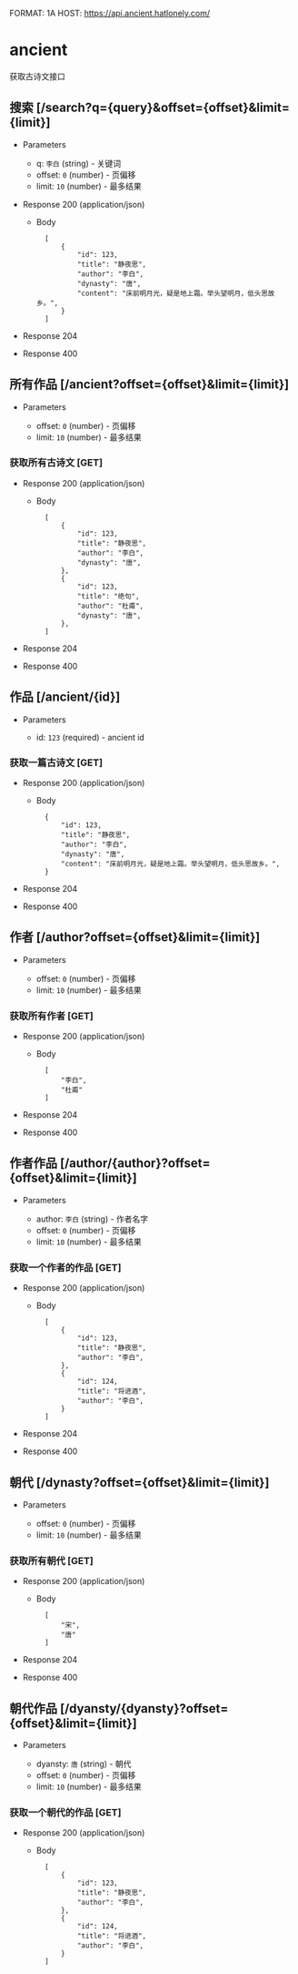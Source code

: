 FORMAT: 1A
HOST: https://api.ancient.hatlonely.com/

# ancient

获取古诗文接口


## 搜索 [/search?q={query}&offset={offset}&limit={limit}]

- Parameters

    - q: `李白` (string) - 关键词
    - offset: `0` (number) - 页偏移
    - limit: `10` (number) - 最多结果

- Response 200 (application/json)

    - Body

            [
                {
                    "id": 123,
                    "title": "静夜思",
                    "author": "李白",
                    "dynasty": "唐",
                    "content": "床前明月光，疑是地上霜。举头望明月，低头思故乡。",
                }
            ]

- Response 204
- Response 400

## 所有作品 [/ancient?offset={offset}&limit={limit}]

- Parameters

    - offset: `0` (number) - 页偏移
    - limit: `10` (number) - 最多结果

### 获取所有古诗文 [GET]

- Response 200 (application/json)

    - Body

            [
                {
                    "id": 123,
                    "title": "静夜思",
                    "author": "李白",
                    "dynasty": "唐",
                },
                {
                    "id": 123,
                    "title": "绝句",
                    "author": "杜甫",
                    "dynasty": "唐",
                },
            ]

- Response 204
- Response 400

## 作品 [/ancient/{id}]

- Parameters

    - id: `123` (required) - ancient id

### 获取一篇古诗文 [GET]

- Response 200 (application/json)

    - Body

            {
                "id": 123,
                "title": "静夜思",
                "author": "李白",
                "dynasty": "唐",
                "content": "床前明月光，疑是地上霜。举头望明月，低头思故乡。",
            }

- Response 204
- Response 400

## 作者 [/author?offset={offset}&limit={limit}]

- Parameters

    - offset: `0` (number) - 页偏移
    - limit: `10` (number) - 最多结果

### 获取所有作者 [GET]

- Response 200 (application/json)

    - Body

            [
                "李白",
                "杜甫"
            ]

- Response 204
- Response 400

## 作者作品 [/author/{author}?offset={offset}&limit={limit}]

- Parameters

    - author: `李白` (string) - 作者名字
    - offset: `0` (number) - 页偏移
    - limit: `10` (number) - 最多结果

### 获取一个作者的作品 [GET]

- Response 200 (application/json)

    - Body

            [
                {
                    "id": 123,
                    "title": "静夜思",
                    "author": "李白",
                },
                {
                    "id": 124,
                    "title": "将进酒",
                    "author": "李白",
                }
            ]

- Response 204
- Response 400

## 朝代 [/dynasty?offset={offset}&limit={limit}]

- Parameters

    - offset: `0` (number) - 页偏移
    - limit: `10` (number) - 最多结果

### 获取所有朝代 [GET]

- Response 200 (application/json)

    - Body

            [
                "宋",
                "唐"
            ]

- Response 204
- Response 400

## 朝代作品 [/dyansty/{dyansty}?offset={offset}&limit={limit}]

- Parameters

    - dyansty: `唐` (string) - 朝代
    - offset: `0` (number) - 页偏移
    - limit: `10` (number) - 最多结果

### 获取一个朝代的作品 [GET]

- Response 200 (application/json)

    - Body

            [
                {
                    "id": 123,
                    "title": "静夜思",
                    "author": "李白",
                },
                {
                    "id": 124,
                    "title": "将进酒",
                    "author": "李白",
                }
            ]

